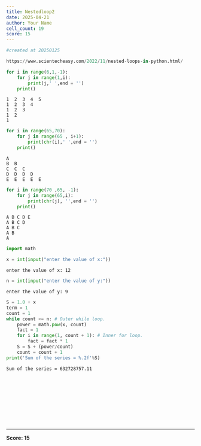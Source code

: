 ```yaml
---
title: Nestedloop2
date: 2025-04-21
author: Your Name
cell_count: 19
score: 15
---
```


```python
#created at 20250125
```


```python
https://www.scientecheasy.com/2022/11/nested-loops-in-python.html/
```


```python
for i in range(6,1,-1):
    for j in range(1,i):
        print(j,' ',end = '')
    print()
```

    1  2  3  4  5  
    1  2  3  4  
    1  2  3  
    1  2  
    1  



```python
for i in range(65,70):
    for j in range(65 , i+1):
        print(chr(i),' ',end = '')
    print()
```

    A  
    B  B  
    C  C  C  
    D  D  D  D  
    E  E  E  E  E  



```python
for i in range(70 ,65, -1):
    for j in range(65,i):
        print(chr(j), '',end = '')
    print()
```

    A B C D E 
    A B C D 
    A B C 
    A B 
    A 



```python
import math
```


```python
x = int(input("enter the value of x:"))
```

    enter the value of x: 12



```python
n = int(input("enter the value of y:"))
```

    enter the value of y: 9



```python
S = 1.0 + x
term = 1
count = 1
while count <= n: # Outer while loop.
    power = math.pow(x, count)
    fact = 1
    for i in range(1, count + 1): # Inner for loop.
        fact = fact * 1
    S = S + (power/count)
    count = count + 1
print('Sum of the series = %.2f'%S)
```

    Sum of the series = 632728757.11



```python

```


```python

```


```python

```


```python

```


```python

```


```python

```


```python

```


```python

```


```python

```


```python

```


---
**Score: 15**